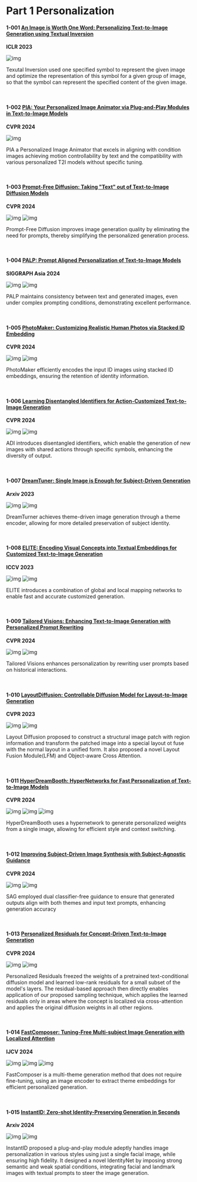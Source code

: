 # Part 1 Personalization

#### 1-001 [An Image is Worth One Word: Personalizing Text-to-Image Generation using Textual Inversion](https://arxiv.org/pdf/2208.01618)

**ICLR 2023**

![img](res/T2I%20Applications/1-001-1.png)

Texutal Inversion used one specified symbol to represent the given image and optimize the representation of this symbol for a given group of image, so that the symbol can represent the specified content of the given image.  

</br>


#### 1-002 [PIA: Your Personalized Image Animator via Plug-and-Play Modules in Text-to-Image Models](https://openaccess.thecvf.com/content/CVPR2024/papers/Zhang_PIA_Your_Personalized_Image_Animator_via_Plug-and-Play_Modules_in_Text-to-Image_CVPR_2024_paper.pdf)

**CVPR 2024**

![img](res/T2I%20Applications/1-002-1.png)

PIA a Personalized Image Animator that excels in aligning with condition images achieving motion controllability by text and the compatibility with various personalized T2I models without specific tuning. 

</br>


#### 1-003 [Prompt-Free Diffusion: Taking "Text" out of Text-to-Image Diffusion Models](https://openaccess.thecvf.com/content/CVPR2024/papers/Xu_Prompt-Free_Diffusion_Taking_Text_out_of_Text-to-Image_Diffusion_Models_CVPR_2024_paper.pdf)

**CVPR 2024**

![img](res/T2I%20Applications/1-003-1.png)
![img](res/T2I%20Applications/1-003-2.png)

Prompt-Free Diffusion improves image generation quality by eliminating the need for prompts, thereby simplifying the personalized generation process.

</br>


#### 1-004 [PALP: Prompt Aligned Personalization of Text-to-Image Models](https://dl.acm.org/doi/pdf/10.1145/3680528.3687604)

**SIGGRAPH Asia 2024**

![img](res/T2I%20Applications/1-004-1.png)
![img](res/T2I%20Applications/1-004-2.png)

PALP maintains consistency between text and generated images, even under complex prompting conditions, demonstrating excellent performance.

</br>


#### 1-005 [PhotoMaker: Customizing Realistic Human Photos via Stacked ID Embedding](https://openaccess.thecvf.com/content/CVPR2024/papers/Li_PhotoMaker_Customizing_Realistic_Human_Photos_via_Stacked_ID_Embedding_CVPR_2024_paper.pdf)

**CVPR 2024**

![img](res/T2I%20Applications/1-005-1.png)
![img](res/T2I%20Applications/1-005-2.png)

PhotoMaker efficiently encodes the input ID images using stacked ID embeddings, ensuring the retention of identity information.  

</br>


#### 1-006 [Learning Disentangled Identifiers for Action-Customized Text-to-Image Generation](https://openaccess.thecvf.com/content/CVPR2024/papers/Huang_Learning_Disentangled_Identifiers_for_Action-Customized_Text-to-Image_Generation_CVPR_2024_paper.pdf)

**CVPR 2024**

![img](res/T2I%20Applications/1-006-1.png)
![img](res/T2I%20Applications/1-006-2.png)

ADI introduces disentangled identifiers, which enable the generation of new images with shared actions through specific symbols, enhancing the diversity of output.

</br>


#### 1-007 [DreamTuner: Single Image is Enough for Subject-Driven Generation](https://arxiv.org/pdf/2312.13691)

**Arxiv 2023**

![img](res/T2I%20Applications/1-007-1.png)
![img](res/T2I%20Applications/1-007-2.png)

DreamTurner achieves theme-driven image generation through a theme encoder, allowing for more detailed preservation of subject identity.

</br>


#### 1-008 [ELITE: Encoding Visual Concepts into Textual Embeddings for Customized Text-to-Image Generation](https://openaccess.thecvf.com/content/ICCV2023/papers/Wei_ELITE_Encoding_Visual_Concepts_into_Textual_Embeddings_for_Customized_Text-to-Image_ICCV_2023_paper.pdf)

**ICCV 2023**

![img](res/T2I%20Applications/1-008-1.png)
![img](res/T2I%20Applications/1-008-2.png)

ELITE introduces a combination of global and local mapping networks to enable fast and accurate customized generation.

</br>


#### 1-009 [Tailored Visions: Enhancing Text-to-Image Generation with Personalized Prompt Rewriting](https://openaccess.thecvf.com/content/CVPR2024/papers/Chen_Tailored_Visions_Enhancing_Text-to-Image_Generation_with_Personalized_Prompt_Rewriting_CVPR_2024_paper.pdf)

**CVPR 2024**

![img](res/T2I%20Applications/1-009-1.png)
![img](res/T2I%20Applications/1-009-2.png)

Tailored Visions enhances personalization by rewriting user prompts based on historical interactions.

</br>


#### 1-010 [LayoutDiffusion: Controllable Diffusion Model for Layout-to-Image Generation](https://openaccess.thecvf.com/content/CVPR2023/papers/Zheng_LayoutDiffusion_Controllable_Diffusion_Model_for_Layout-to-Image_Generation_CVPR_2023_paper.pdf)

**CVPR 2023**

![img](res/T2I%20Applications/1-010-1.png)
![img](res/T2I%20Applications/1-010-2.png)

Layout Diffusion proposed to construct a structural image patch with region information and transform the patched image into a special layout ot fuse with the normal layout in a unified form. It also proposed a novel Layout Fusion Module(LFM) and Object-aware Cross Attention. 

</br>


#### 1-011 [HyperDreamBooth: HyperNetworks for Fast Personalization of Text-to-Image Models](https://openaccess.thecvf.com/content/CVPR2024/papers/Ruiz_HyperDreamBooth_HyperNetworks_for_Fast_Personalization_of_Text-to-Image_Models_CVPR_2024_paper.pdf)

**CVPR 2024**

![img](res/T2I%20Applications/1-011-1.png)
![img](res/T2I%20Applications/1-011-2.png)
![img](res/T2I%20Applications/1-011-3.png)

HyperDreamBooth uses a hypernetwork to generate personalized weights from a single image, allowing for efficient style and context switching.  

</br>


#### 1-012 [Improving Subject-Driven Image Synthesis with Subject-Agnostic Guidance](https://openaccess.thecvf.com/content/CVPR2024/papers/Chan_Improving_Subject-Driven_Image_Synthesis_with_Subject-Agnostic_Guidance_CVPR_2024_paper.pdf)

**CVPR 2024**

![img](res/T2I%20Applications/1-012-1.png)
![img](res/T2I%20Applications/1-012-2.png)

SAG employed dual classifier-free guidance to ensure that generated outputs align with both themes and input text prompts, enhancing generation accuracy

</br>


#### 1-013 [Personalized Residuals for Concept-Driven Text-to-Image Generation](https://openaccess.thecvf.com/content/CVPR2024/papers/Ham_Personalized_Residuals_for_Concept-Driven_Text-to-Image_Generation_CVPR_2024_paper.pdf)

**CVPR 2024**

![img](res/T2I%20Applications/1-013-1.png)
![img](res/T2I%20Applications/1-013-2.png)

Personalized Residuals freezed the weights of a pretrained text-conditional diffusion model and learned low-rank residuals for a small subset of the model's layers. The residual-based approach then directly enables application of our proposed sampling technique, which applies the learned residuals only in areas where the concept is localized via cross-attention and applies the original diffusion weights in all other regions.  

</br>


#### 1-014 [FastComposer: Tuning-Free Multi-subject Image Generation with Localized Attention](https://link.springer.com/content/pdf/10.1007/s11263-024-02227-z.pdf)

**IJCV 2024**

![img](res/T2I%20Applications/1-014-1.png)
![img](res/T2I%20Applications/1-014-2.png)
![img](res/T2I%20Applications/1-014-3.png)

FastComposer is a multi-theme generation method that does not require fine-tuning, using an image encoder to extract theme embeddings for efficient personalized generation.  

</br>


#### 1-015 [InstantID: Zero-shot Identity-Preserving Generation in Seconds](https://arxiv.org/pdf/2401.07519)

**Arxiv 2024**

![img](res/T2I%20Applications/1-015-1.png)
![img](res/T2I%20Applications/1-015-2.png)

InstantID proposed a plug-and-play module adeptly handles image personalization in various styles using just a single facial image, while ensuring high fidelity. It designed a novel IdentityNet by imposing strong semantic and weak spatial conditions, integrating facial and landmark images with textual prompts to steer the image generation.  

</br>
